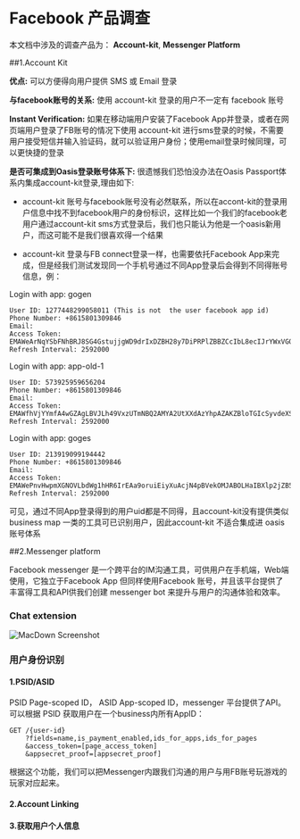 # Facebook 产品调查

本文档中涉及的调查产品为： **Account-kit**, **Messenger Platform**

##1.Account Kit

**优点:** 可以方便得向用户提供 SMS 或 Email 登录

**与facebook账号的关系:**  使用 account-kit 登录的用户不一定有 facebook 账号

**Instant Verification:**  如果在移动端用户安装了Facebook App并登录，或者在网页端用户登录了FB账号的情况下使用 account-kit 进行sms登录的时候，不需要用户接受短信并输入验证码，就可以验证用户身份；使用email登录时候同理，可以更快捷的登录

**是否可集成到Oasis登录账号体系下:** 很遗憾我们恐怕没办法在Oasis Passport体系内集成account-kit登录,理由如下:

* account-kit 账号与facebook账号没有必然联系，所以在accont-kit的登录用户信息中找不到facebook用户的身份标识，这样比如一个我们的facebook老用户通过account-kit sms方式登录后，我们也只能认为他是一个oasis新用户，而这可能不是我们很喜欢得一个结果

* account-kit 登录与FB connect登录一样，也需要依托Facebook App来完成，但是经我们测试发现同一个手机号通过不同App登录后会得到不同得账号信息，例：

Login with app: gogen

```ret1
User ID: 1277448299058011 (This is not  the user facebook app id)
Phone Number: +8615801309846
Email:
Access Token: EMAWeArNqYSbFNhBRJ8SG4GstujjgWD9drIxDZBH28y7DiPRPlZBBZCcIbL8ecIJrYWxVGQHPjY9ZAClykym3BArlce3RfXK3l9m3NdhdcWZB2f66NdilFqly1J90v9UTrn0WC8IoK6dso7W25uY04Sg0hQIR4SmtEZD
Refresh Interval: 2592000
```

Login with app: app-old-1

```ret2
User ID: 573925959656204
Phone Number: +8615801309846
Email:
Access Token: EMAWfhVjYYmfA4wGZAgLBVJLh49VxzUTmNBQ2AMYA2UtXXdAzYhpAZAKZBloTGIcSyvdeXSUSQtD9jw35YzLLtFxnBt64JjZCYVA4ZCJphZB98DwZAUn9s3ZCftsZCueZAcCorpstZBJ4wjisubmo2b3wPiu4gy3eMZCZCRhJUZD
Refresh Interval: 2592000
```

Login with app: goges

```ret3
User ID: 213919099194442
Phone Number: +8615801309846
Email:
Access Token: EMAWePnvHwpmXGNOVLbdWg1hHR6IrEAa9oruiEiyXuAcjN4pBVekOMJABOLHaIBXlp2jZB5hLh9iz6ll5hxg3u2Wn3vop1PdVVJrFZC9qruFSYbhNDmhaIpAhUrYAdXNpCaDA4QBfzVSKewIBcdQeYHobjc78hgZD
Refresh Interval: 2592000
```

可见，通过不同App登录得到的用户uid都是不同得，且account-kit没有提供类似business map 一类的工具可已识别用户，因此account-kit 不适合集成进 oasis 账号体系


##2.Messenger platform

Facebook messenger 是一个跨平台的IM沟通工具，可供用户在手机端，Web端使用，它独立于Facebook App 但同样使用Facebook 账号，并且该平台提供了丰富得工具和API供我们创建 messenger bot 来提升与用户的沟通体验和效率。



### Chat extension

![MacDown Screenshot](http://xuchang-stat.oasgames.com/doc/img/chat-ex-shot.png)

### 用户身份识别

#### 1.PSID/ASID

PSID Page-scoped ID， ASID App-scoped ID，messenger 平台提供了API。可以根据 PSID 获取用户在一个business内所有AppID：

```
GET /{user-id}
    ?fields=name,is_payment_enabled,ids_for_apps,ids_for_pages
    &access_token=[page_access_token]
    &appsecret_proof=[appsecret_proof]
```

根据这个功能，我们可以把Messenger内跟我们沟通的用户与用FB账号玩游戏的玩家对应起来。

#### 2.Account Linking
#### 3.获取用户个人信息

